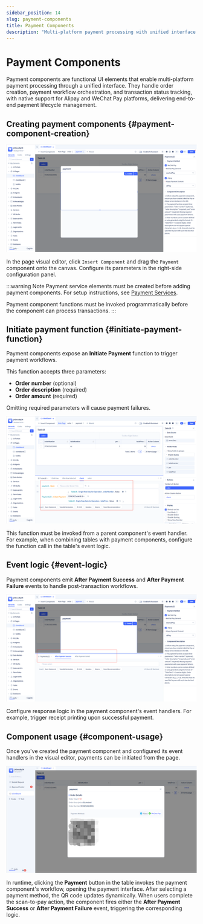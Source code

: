 ```yaml
---
sidebar_position: 14
slug: payment-components
title: Payment Components
description: "Multi-platform payment processing with unified interface. Order creation, payment workflow, transaction tracking for Alipay and WeChat Pay."
---
```


# Payment Components
Payment components are functional UI elements that enable multi-platform payment processing through a unified interface. They handle order creation, payment workflow orchestration, and transaction status tracking, with native support for Alipay and WeChat Pay platforms, delivering end-to-end payment lifecycle management.

## Creating payment components {#payment-component-creation}
![Creating Payment Components](./img/14/pay_2025-08-28_19-37-19.png)

In the page visual editor, click `Insert Component` and drag the `Payment` component onto the canvas. Configure its parameters in the right-side configuration panel.

:::warning Note
Payment service elements must be created before adding payment components. For setup instructions, see [Payment Services](../third-party-integration/payment-service).

Payment component functions must be invoked programmatically before the component can process transactions.
:::

## Initiate payment function {#initiate-payment-function}
Payment components expose an **Initiate Payment** function to trigger payment workflows.

This function accepts three parameters:
- **Order number** (optional)
- **Order description** (required)
- **Order amount** (required)

Omitting required parameters will cause payment failures.

![Initiate Payment](./img/14/pay_2025-08-29_08-38-30.png)

This function must be invoked from a parent component's event handler. For example, when combining tables with payment components, configure the function call in the table's event logic.

## Event logic {#event-logic}
Payment components emit **After Payment Success** and **After Payment Failure** events to handle post-transaction workflows.

![Payment Success and Failure Events](./img/14/pay_2025-08-29_08-59-46.png)

Configure response logic in the payment component's event handlers. For example, trigger receipt printing upon successful payment.

## Component usage {#component-usage}
Once you've created the payment component and configured its event handlers in the visual editor, payments can be initiated from the page.

![Payment Component Usage](./img/14/pay_2025-08-28_19-17-44.png)

In runtime, clicking the **Payment** button in the table invokes the payment component's workflow, opening the payment interface. After selecting a payment method, the QR code updates dynamically. When users complete the scan-to-pay action, the component fires either the **After Payment Success** or **After Payment Failure** event, triggering the corresponding logic.

